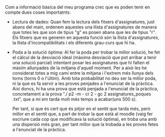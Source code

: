 Com a informació bàsica del meu programa crec que es poden tenir en compte dues coses importatnts:

- Lectura de dades:
  Quan fem la lectura dels fitxers d'assignatures, just abans del main, ordenem aquestes una llista d'assignatures de manera que totes les que son de tipus "g" es posen abans que les de tipus "r".
  Els fitxers que es generen en aquesta funció són la llista d'assignatures, la llista d'incompatibilitats i els diferents grau-curs que hi ha.
  
- Poda a la solució òptima:
  Al fer la poda per trobar la millor solució, he fet el càlcul de la desviació ideal (màxima desviació que pot arribar a tenir una solució parcial) intentant posar les assignatures que hi falten el màxim          allunyades de la mitjana d'aquell moment. Per a això les he considerat totes a mig camí entre la mitjana i l'extrem més llunya dels torns (torns 0 o l'últim). Amb tota probabilitat no deu ser la millor poda,     ni la que es fa servir a les proves penjades a l'enunciat de la pràctica.  Així doncs,  hi ha una prova que està penjada a l'enunciat de la pràctica, concretament a la prova "./ p2 -m - cr 2 - gc 2               assignatures_poques .txt", que a mi em tarda molt més temps a acabar(uns 500 s).

  Per tant, si que és cert que és pitjor en el sentit que tarda més, però millor en el sentit que, a part de trobar la que està al moodle (vaig fer escriure cada cop que modificava la solució òptima), en troba     una amb una dispersió més gran, per tant millor que la trobada a les proves fetes a l'enunciat de la pràctica.

 
